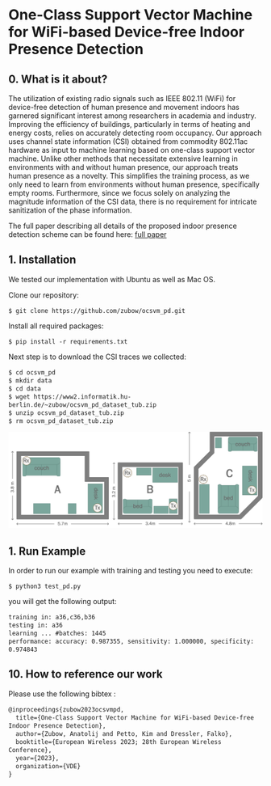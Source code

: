 # One-Class Support Vector Machine for WiFi-based Device-free Indoor Presence Detection 

## 0. What is it about?

The utilization of existing radio signals such as IEEE 802.11 (WiFi) for device-free detection of human presence and 
movement indoors has garnered significant interest among researchers in academia and industry. Improving the efficiency 
of buildings, particularly in terms of heating and energy costs, relies on accurately detecting room occupancy. 
Our approach uses channel state information (CSI) obtained from commodity 802.11ac hardware as input to machine 
learning based on one-class support vector machine. Unlike other methods that necessitate extensive learning in 
environments with and without human presence, our approach treats human presence as a novelty. This simplifies 
the training process, as we only need to learn from environments without human presence, specifically empty rooms. 
Furthermore, since we focus solely on analyzing the magnitude information of the CSI data, there is no requirement for 
intricate sanitization of the phase information.

The full paper describing all details of the proposed indoor presence detection scheme can be found here:
[full paper](https://www2.informatik.hu-berlin.de/~zubow/pd_ocsvm_ew_2023.pdf "Reviewer version")

## 1. Installation

We tested our implementation with Ubuntu as well as Mac OS.

Clone our repository:
```
$ git clone https://github.com/zubow/ocsvm_pd.git
```

Install all required packages:
```
$ pip install -r requirements.txt
```

Next step is to download the CSI traces we collected:
```
$ cd ocsvm_pd
$ mkdir data
$ cd data
$ wget https://www2.informatik.hu-berlin.de/~zubow/ocsvm_pd_dataset_tub.zip
$ unzip ocsvm_pd_dataset_tub.zip
$ rm ocsvm_pd_dataset_tub.zip
```

![environments](env_layout.jpg "The three environment evaluated: layout of rooms a, b and c.")

## 1. Run Example

In order to run our example with training and testing you need to execute:
```
$ python3 test_pd.py
```
you will get the following output:
```
training in: a36,c36,b36
testing in: a36
learning ... #batches: 1445
performance: accuracy: 0.987355, sensitivity: 1.000000, specificity: 0.974843
```

## 10. How to reference our work

Please use the following bibtex :
```
@inproceedings{zubow2023ocsvmpd,
  title={One-Class Support Vector Machine for WiFi-based Device-free Indoor Presence Detection},
  author={Zubow, Anatolij and Petto, Kim and Dressler, Falko},
  booktitle={European Wireless 2023; 28th European Wireless Conference},
  year={2023},
  organization={VDE}
}
```
